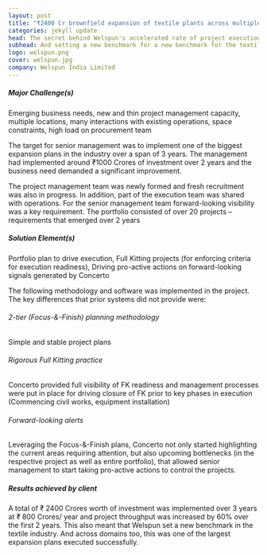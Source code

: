 ```yaml
---
layout: post
title: "₹2400 Cr brownfield expansion of textile plants across multiple locations"
categories: jekyll update
head: The secret behind Welspun's accelerated rate of project execution by 60% 
subhead: And setting a new benchmark for a new benchmark for the textile industry
logo: welspun.png
cover: welspun.jpg
company: Welspun India Limited
---
```


<h5 class="bkc bold">Major Challenge(s)</h5>
Emerging business needs, new and thin project management capacity, multiple locations, many interactions with
existing operations, space constraints, high load on procurement team

<p class="pullout compass m-ws-top"><span class="bkc f-1-25x">The target for senior management was to implement one of the biggest expansion plans in the industry over a span of 3 years.</span> The management had implemented around ₹1000 Crores of investment over 2 years and the business need demanded a significant improvement.
</p>

The project management team was newly formed and fresh recruitment was also in progress. In addition, part of the execution team was shared with operations. For the senior management team forward-looking visibility was a key requirement. The portfolio consisted of over 20 projects – requirements that emerged over 2 years

<h5 class="bkc bold">Solution Element(s)</h5>
Portfolio plan to drive execution, Full Kitting projects (for enforcing criteria for execution readiness), Driving
pro-active actions on forward-looking signals generated by Concerto

The following methodology and software was implemented in the project. The key differences that prior systems did not provide were:

<h6 class="bkc bold nm">2-tier (Focus-&-Finish) planning methodology</h6>
Simple and stable project plans

<h6 class="bkc bold nm">Rigorous Full Kitting practice</h6>
Concerto provided full visibility of FK readiness and management processes were put in place for driving closure of FK prior to key
phases in execution (Commencing civil works, equipment installation)

<h6 class="bkc bold nm">Forward-looking alerts</h6>
Leveraging the Focus-&-Finish plans, Concerto not only started highlighting the current areas requiring attention, but also upcoming
bottlenecks (in the respective project as well as entire portfolio), that allowed senior management to start taking pro-active actions to control the projects.

<h5 class="bkc bold">Results achieved by client</h5>

<p class="pullout check m-ws-top"><span class="bkc f-1-25x">A total of ₹ 2400 Crores worth of investment was implemented over 3 years at ₹ 800 Crores/ year and project throughput was increased by 60% over the first 2 years.</span>
This also meant that Welspun set a new benchmark in the textile industry. And across domains too, this was one of the largest expansion plans executed successfully.</p>